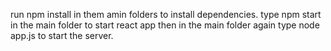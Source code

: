 run npm install in them amin folders to install dependencies. type npm start in the main folder to start react app then in the main folder again type node app.js to start the server.

